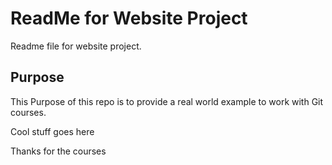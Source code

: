 # ReadMe for Website Project

Readme file for website project.

## Purpose

This Purpose of this repo is to provide a real world example
to work with Git courses.

Cool stuff goes here

Thanks for the courses
